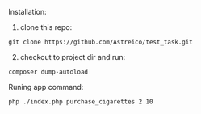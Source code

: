 Installation:
1) clone this repo:
```
git clone https://github.com/Astreico/test_task.git
```
2) checkout to project dir and run:
```
composer dump-autoload
```
Runing app command:
```
php ./index.php purchase_cigarettes 2 10
```
